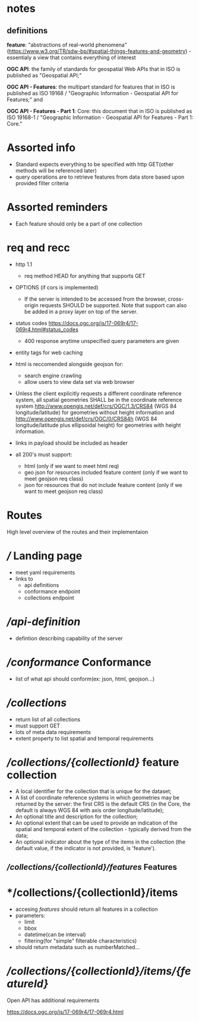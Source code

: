 # notes
## definitions
**feature**: "abstractions of real-world phenomena" (https://www.w3.org/TR/sdw-bp/#spatial-things-features-and-geometry)
    - essentialy a view that contains everything of interest

**OGC API**: the family of standards for geospatial Web APIs that in ISO is published as "Geospatial API;"

**OGC API - Features**: the multipart standard for features that in ISO is published as ISO 19168 / "Geographic Information - Geospatial API for Features;" and

**OGC API - Features - Part 1**: Core: this document that in ISO is published as ISO 19168-1 / "Geographic Information - Geospatial API for Features - Part 1: Core."



# Assorted info
- Standard expects everything to be specified with http GET(other methods will be referenced later)
- query operations are to retrieve features from data store based upon provided filter criteria


# Assorted reminders
- Each feature should only be a part of one collection

# req and recc
- http 1.1
    - req method HEAD for anything that supports GET
- OPTIONS (if cors is implemented)
    - If the server is intended to be accessed from the browser, cross-origin requests SHOULD be supported. Note that support can also be added in a proxy layer on top of the server.

- status codes https://docs.ogc.org/is/17-069r4/17-069r4.html#status_codes
    - 400 response anytime unspecified query parameters are given
- entity tags for web caching
- html is reccomended alongside geojson for:
    - search engine crawling
    - allow users to view data set via web browser
- Unless the client explicitly requests a different coordinate reference system, all spatial geometries SHALL be in the coordinate reference system http://www.opengis.net/def/crs/OGC/1.3/CRS84 (WGS 84 longitude/latitude) for geometries without height information and http://www.opengis.net/def/crs/OGC/0/CRS84h (WGS 84 longitude/latitude plus ellipsoidal height) for geometries with height information.
- links in payload should be included as header
- all 200's must support:
    - html (only if we want to meet html req)
    - geo json for resources included feature content (only if we want to meet geojson req class)
    - json for resources that do not include feature content (only if we want to meet geojson req class)


# Routes
High level overview of the routes and their implementaion
# */* Landing page
- meet yaml requirements
- links to
    - api definitions
    - conformance endpoint
    - collections endpoint
# */api-definition*
- defintion describing capability of the server
# */conformance* Conformance
- list of what api should conform(ex: json, html, geojson...)
# */collections*
- return list of all collections
- must support GET
- lots of meta data requirements
- extent property to list spatial and temporal requirements
# */collections/{collectionId}* feature collection
- A local identifier for the collection that is unique for the dataset;
- A list of coordinate reference systems in which geometries may be returned by the server: the first CRS is the default CRS (in the Core, the default is always WGS 84 with axis order longitude/latitude);
- An optional title and description for the collection;
- An optional extent that can be used to provide an indication of the spatial and temporal extent of the collection - typically derived from the data;
- An optional indicator about the type of the items in the collection (the default value, if the indicator is not provided, is 'feature').
## */collections/{collectionId}/features* Features

# */collections/{collectionId}/items
- accesing *features* should return all features in a collection
- parameters:
    - limit
    - bbox
    - datetime(can be interval)
    - filtering(for "simple" filterable characteristics)
- should return metadata such as numberMatched...
# */collections/{collectionId}/items/{featureId}*



Open API has additional requirements

https://docs.ogc.org/is/17-069r4/17-069r4.html
